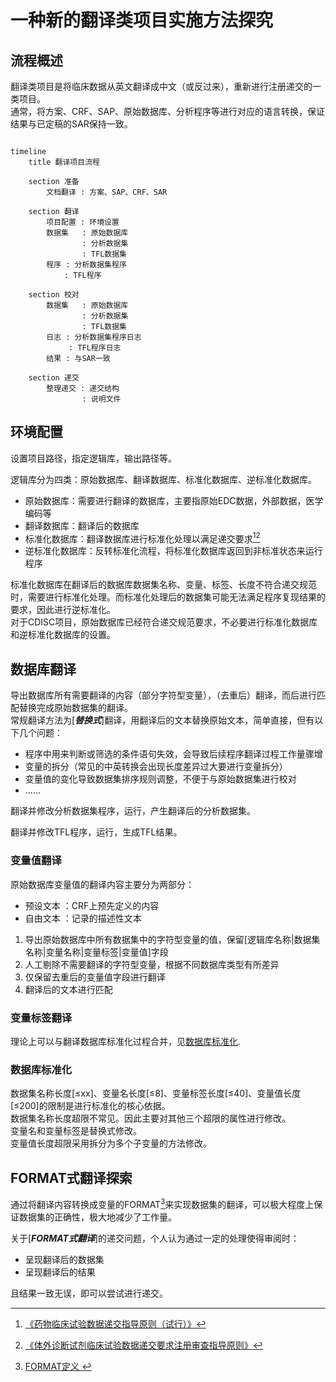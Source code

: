 # 一种新的翻译类项目实施方法探究

## 流程概述

翻译类项目是将临床数据从英文翻译成中文（或反过来），重新进行注册递交的一类项目。   
通常，将方案、CRF、SAP、原始数据库、分析程序等进行对应的语言转换，保证结果与已定稿的SAR保持一致。

~~~ mermaid

timeline
    title 翻译项目流程

    section 准备
        文档翻译 : 方案、SAP、CRF、SAR

    section 翻译
        项目配置 : 环境设置
        数据集   : 原始数据库
                : 分析数据集
                : TFL数据集
        程序 : 分析数据集程序
            : TFL程序

    section 校对
        数据集   : 原始数据库
                : 分析数据集
                : TFL数据集
        日志 : 分析数据集程序日志
             : TFL程序日志
        结果 : 与SAR一致

    section 递交
        整理递交 : 递交结构
                : 说明文件

~~~

## 环境配置

设置项目路径，指定逻辑库，输出路径等。        

逻辑库分为四类：原始数据库、翻译数据库、标准化数据库、逆标准化数据库。    
- 原始数据库：需要进行翻译的数据库，主要指原始EDC数据，外部数据，医学编码等        
- 翻译数据库：翻译后的数据库        
- 标准化数据库：翻译数据库进行标准化处理以满足递交要求[^1][^2]       
- 逆标准化数据库：反转标准化流程，将标准化数据库返回到非标准状态来运行程序        

标准化数据库在翻译后的数据库数据集名称、变量、标签、长度不符合递交规范时，需要进行标准化处理。而标准化处理后的数据集可能无法满足程序复现结果的要求，因此进行逆标准化。    
对于CDISC项目，原始数据库已经符合递交规范要求，不必要进行标准化数据库和逆标准化数据库的设置。    

## 数据库翻译

导出数据库所有需要翻译的内容（部分字符型变量），（去重后）翻译，而后进行匹配替换完成原始数据集的翻译。    
常规翻译方法为[***替换式***]翻译，用翻译后的文本替换原始文本，简单直接，但有以下几个问题：
- 程序中用来判断或筛选的条件语句失效，会导致后续程序翻译过程工作量骤增
- 变量的拆分（常见的中英转换会出现长度差异过大要进行变量拆分）
- 变量值的变化导致数据集排序规则调整，不便于与原始数据集进行校对
- ……
  
翻译并修改分析数据集程序，运行，产生翻译后的分析数据集。    

翻译并修改TFL程序，运行，生成TFL结果。    

### 变量值翻译

原始数据库变量值的翻译内容主要分为两部分：    
- 预设文本 ：CRF上预先定义的内容
- 自由文本 ：记录的描述性文本

1. 导出原始数据库中所有数据集中的字符型变量的值，保留[逻辑库名称|数据集名称|变量名称|变量标签|变量值]字段
2. 人工剔除不需要翻译的字符型变量，根据不同数据库类型有所差异
3. 仅保留去重后的变量值字段进行翻译
4. 翻译后的文本进行匹配

### 变量标签翻译

理论上可以与翻译数据库标准化过程合并，见[数据库标准化](/Method/translation/Readme.md/#数据库标准化).

### 数据库标准化

数据集名称长度[≤xx]、变量名长度[≤8]、变量标签长度[≤40]、变量值长度[≤200]的限制是进行标准化的核心依据。    
数据集名称长度超限不常见。因此主要对其他三个超限的属性进行修改。    
变量名和变量标签是替换式修改。    
变量值长度超限采用拆分为多个子变量的方法修改。

## FORMAT式翻译探索

通过将翻译内容转换成变量的FORMAT[^3]来实现数据集的翻译，可以极大程度上保证数据集的正确性，极大地减少了工作量。

关于[***FORMAT式翻译***]的递交问题，个人认为通过一定的处理使得审阅时：
- 呈现翻译后的数据集
- 呈现翻译后的结果

且结果一致无误，即可以尝试进行递交。

[^1]: [《药物临床试验数据递交指导原则（试行）》](https://www.cde.org.cn/zdyz/domesticinfopage?zdyzIdCODE=776d02bd9234511f00da866a30760de1)
[^2]: [《体外诊断试剂临床试验数据递交要求注册审查指导原则》](https://www.nmpa.gov.cn/ylqx/ylqxggtg/20211125173931195.html)
[^3]: [FORMAT定义 ](https://documentation.sas.com/doc/zh-CN/pgmsascdc/9.4_3.5/leforinforref/p0hix48i0fau1wn1vupa38achpt3.htm)
